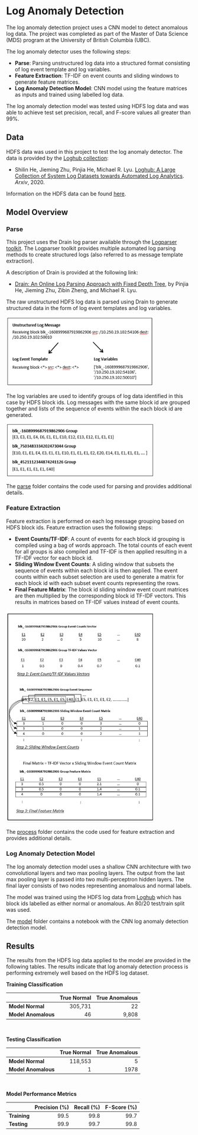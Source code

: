 # Log Anomaly Detection

The log anomaly detection project uses a CNN model to detect anomalous log data. The project was completed as part of the Master of Data Science (MDS) program at the University of British Columbia (UBC).

The log anomaly detector uses the following steps:

- **Parse**: Parsing unstructured log data into a structured format consisting of log event template and log variables.
- **Feature Extraction**: TF-IDF on event counts and sliding windows to generate feature matrices.
- **Log Anomaly Detection Model**: CNN model using the feature matrices as inputs and trained using labelled log data.

The log anomaly detection model was tested using HDFS log data and was able to achieve test set precision, recall, and F-score values all greater than 99%.

## Data

HDFS data was used in this project to test the log anomaly detector. The data is provided by the [Loghub collection](https://github.com/logpai/loghub):
- Shilin He, Jieming Zhu, Pinjia He, Michael R. Lyu. [Loghub: A Large Collection of System Log Datasets towards Automated Log Analytics](https://arxiv.org/abs/2008.06448). *Arxiv*, 2020.

Information on the HDFS data can be found [here](https://github.com/logpai/loghub/tree/master/HDFS).

## Model Overview
### Parse

This project uses the Drain log parser available through the [Logparser toolkit](https://github.com/logpai/logparser). The Logparser toolkit provides multiple automated log parsing methods to create structured logs (also referred to as message template extraction). 

A description of Drain is provided at the following link:

- [Drain: An Online Log Parsing Approach with Fixed Depth Tree](https://jiemingzhu.github.io/pub/pjhe_icws2017.pdf), by Pinjia He, Jieming Zhu, Zibin Zheng, and Michael R. Lyu.

The raw unstructured HDFS log data is parsed using Drain to generate structured data in the form of log event templates and log variables.

<img src="images/Figure2.PNG" alt="Log Parsing" width="400"/>

The log variables are used to identify groups of log data identified in this case by HDFS block ids. Log messages with the same block id are grouped together and lists of the sequence of events within the each block id are generated.

<img src="images/Figure3.PNG" alt="Block ID Event List" width="400"/>

The [parse](./parse) folder contains the code used for parsing and provides additional details.
### Feature Extraction

 Feature extraction is performed on each log message grouping based on HDFS block ids. Feature extraction uses the following steps:

 - **Event Counts/TF-IDF**: A count of events for each block id grouping is compiled using a bag of words approach. The total counts of each event for all groups is also compiled and TF-IDF is then applied resulting in a TF-IDF vector for each block id.
 - **Sliding Window Event Counts**: A sliding window that subsets the sequence of events within each block id is then applied. The event counts within each subset selection are used to generate a matrix for each block id with each subset event counts representing the rows.
 - **Final Feature Matrix**: The block id sliding window event count matrices are then multiplied by the corresponding block id TF-IDF vectors. This results in matrices based on TF-IDF values instead of event counts.

<img src="images/Figure4.PNG" alt="Feature Extraction Process" width="400"/>

The [process](./process) folder contains the code used for feature extraction and provides additional details.

 ### Log Anomaly Detection Model
 
 The log anomaly detection model uses a shallow CNN architecture with two convolutional layers and two max pooling layers. The output from the last max pooling layer is passed into two multi-perceptron hidden layers. The final layer consists of two nodes representing anomalous and normal labels.

 The model was trained using the HDFS log data from [Loghub](https://github.com/logpai/loghub) which has block ids labelled as either normal or anomalous. An 80/20 test/train split was used.

 The [model](./model) folder contains a notebook with the CNN log anomaly detection detection model.

## Results

The results from the HDFS log data applied to the model are provided in the following tables. The results indicate that log anomaly detection process is performing extremely well based on the HDFS log dataset.

**Training Classification**

|  | True Normal | True Anomalous |
| --- | ---: | ---: |
| **Model Normal** | 305,731 | 22 |
| **Model Anomalous** | 46 | 9,808 |

<br>

**Testing Classification**

|  | True Normal | True Anomalous |
| --- | ---: | ---: |
| **Model Normal** | 118,553 | 5 |
| **Model Anomalous** | 1 | 1978 |

<br>

**Model Performance Metrics**

|  | Precision (%) | Recall (%) | F-Score (%) |
| --- | ---: | ---: | ---: |
| **Training** | 99.5 | 99.8 | 99.7
| **Testing** | 99.9 | 99.7 | 99.8

